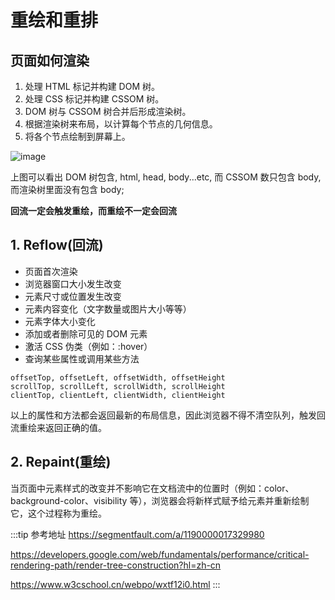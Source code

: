 # 重绘和重排

## 页面如何渲染

1. 处理 HTML 标记并构建 DOM 树。
2. 处理 CSS 标记并构建 CSSOM 树。
3. DOM 树与 CSSOM 树合并后形成渲染树。
4. 根据渲染树来布局，以计算每个节点的几何信息。
5. 将各个节点绘制到屏幕上。

![image](https://user-images.githubusercontent.com/32337542/117094219-c8786d80-ad95-11eb-9a5f-394201d4f325.png)

上图可以看出 DOM 树包含, html, head, body...etc, 而 CSSOM 数只包含 body, 而渲染树里面没有包含 body;

**回流一定会触发重绘，而重绘不一定会回流**

## 1. Reflow(回流)

- 页面首次渲染
- 浏览器窗口大小发生改变
- 元素尺寸或位置发生改变
- 元素内容变化（文字数量或图片大小等等）
- 元素字体大小变化
- 添加或者删除可见的 DOM 元素
- 激活 CSS 伪类（例如：:hover）
- 查询某些属性或调用某些方法

```
offsetTop, offsetLeft, offsetWidth, offsetHeight
scrollTop, scrollLeft, scrollWidth, scrollHeight
clientTop, clientLeft, clientWidth, clientHeight
```

以上的属性和方法都会返回最新的布局信息，因此浏览器不得不清空队列，触发回流重绘来返回正确的值。

## 2. Repaint(重绘)

当页面中元素样式的改变并不影响它在文档流中的位置时（例如：color、background-color、visibility 等），浏览器会将新样式赋予给元素并重新绘制它，这个过程称为重绘。

:::tip 参考地址
<https://segmentfault.com/a/1190000017329980>

<https://developers.google.com/web/fundamentals/performance/critical-rendering-path/render-tree-construction?hl=zh-cn>

<https://www.w3cschool.cn/webpo/wxtf12i0.html>
:::
